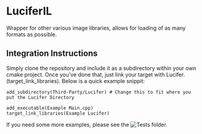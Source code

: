 # LuciferIL
Wrapper for other various image libraries, allows for loading of as many formats as possible.

## Integration Instructions
Simply clone the repository and include it as a subdirectory within your own cmake project. Once you've done that, just link your target with Lucifer. (target_link_libraries). Below is a quick example snippit:
```
add_subdirectory(Third-Party/Lucifer) # Change this to fit where you put the Lucifer Directory

add_executable(Example Main.cpp)
target_link_libraries(Example Lucifer)
```
If you need some more examples, please see the ![Tests](Tests) folder. 
